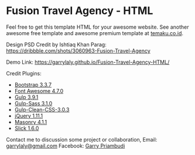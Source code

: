 # Fusion Travel Agency - HTML
Feel free to get this template HTML for your awesome website.  See another awesome free template and awesome premium template at [temaku.co.id](https://temaku.co.id).

Design PSD Credit by Ishtiaq Khan Parag:
https://dribbble.com/shots/3060963-Fusion-Travel-Agency

Demo Link:
https://garrylaly.github.io/Fusion-Travel-Agency-HTML/

Credit Plugins:

 - [Bootstrap 3.3.7](http://getbootstrap.com/getting-started/#download)
 - [Font Awesome 4.7.0](http://fontawesome.io/assets/font-awesome-4.7.0.zip)
 - [Gulp 3.9.1](https://www.npmjs.com/package/gulp)
 - [Gulp-Sass 3.1.0](https://www.npmjs.com/package/gulp-sass)
 - [Gulp-Clean-CSS-3.0.3](https://www.npmjs.com/package/gulp-clean-css)
 - [jQuery 1.11.1](http://blog.jquery.com/2014/05/01/jquery-1-11-1-and-2-1-1-released/)
 - [Masonry 4.1.1](https://unpkg.com/masonry-layout@4/dist/masonry.pkgd.min.js)
 - [Slick 1.6.0](https://github.com/kenwheeler/slick/archive/1.6.0.zip)

Contact me to discussion some project or collaboration,
Email: [garrylaly@gmail.com](mailto:garrylaly@gmail.com)
Facebook: [Garry Priambudi](https://www.facebook.com/garrylaly12)
